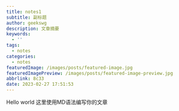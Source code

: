 ```yaml
---
title: notes1
subtitle: 副标题
author: geekswg
description: 文章摘要
keywords:
  - ''
tags:
  - notes
categories:
  - notes
featuredImage: /images/posts/featured-image.jpg
featuredImagePreview: /images/posts/featured-image-preview.jpg
abbrlink: 8c33
date: 2023-02-27 17:51:53
---
```

Hello world
这里使用MD语法编写你的文章
<!--more-->